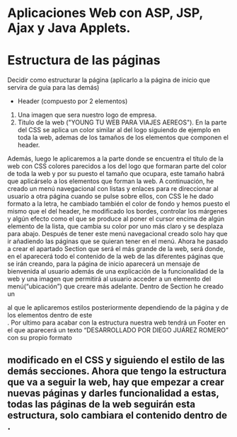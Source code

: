 Aplicaciones Web con ASP, JSP, Ajax y Java Applets.
===
# **Estructura de las páginas**
Decidir como estructurar la página (aplicarlo a la página de inicio que servira de guia para las demás)

 * Header (compuesto por 2 elementos)
  1. Una imagen que sera nuestro logo de empresa.
  2. Titulo de la web ("YOUNG TU WEB PARA VIAJES AEREOS").
 En la parte del CSS se aplica un color similar al del logo siguiendo de ejemplo en toda la web, ademas de los tamaños de los elementos que componen el header.

Además, luego le aplicaremos a la parte donde se encuentra el título de la web con CSS colores parecidos
a los del logo que formaran parte del color de toda la web y por su puesto el tamaño que ocupara,
este tamaño habrá que aplicárselo a los elementos que forman la web.
A continuación, he creado un menú navegacional con listas y enlaces para re direccionar al usuario a otra página cuando 
se pulse sobre ellos, con CSS le he dado formato a la letra, he cambiado también el color de fondo y 
hemos puesto el mismo que el del header, he modificado los bordes, controlar los márgenes y algún efecto
como el que se produce al poner el cursor encima de algún elemento de la lista, que cambia su color por 
uno más claro y se desplaza para abajo. Después de tener este menú navegacional creado solo hay que ir 
añadiendo las páginas que se quieran tener en el menú.
Ahora he pasado a crear el apartado Section que será el más grande de la web, será donde, 
en el aparecerá todo el contenido de la web de las diferentes páginas que se irán creando,
para la página de inicio aparecerá un mensaje de bienvenida al usuario además de una explicación de la funcionalidad de la web 
y una imagen que permitirá al usuario acceder a un elemento del menú(“ubicación”) que creare más adelante.
Dentro de Section he creado un <div> al que le aplicaremos estilos posteriormente dependiendo de la página y
de los elementos dentro de este <div>.
Por ultimo para acabar con la estructura nuestra web tendrá un Footer en el que aparecerá un texto “DESARROLLADO POR DIEGO JUÁREZ ROMERO” 
con su propio formato <h2> modificado en el CSS y siguiendo el estilo de las demás secciones.
Ahora que tengo la estructura que va a seguir la web, 
hay que empezar a crear nuevas páginas y darles funcionalidad a estas,
todas las páginas de la web seguirán esta estructura, solo cambiara el contenido dentro de <Section>.

